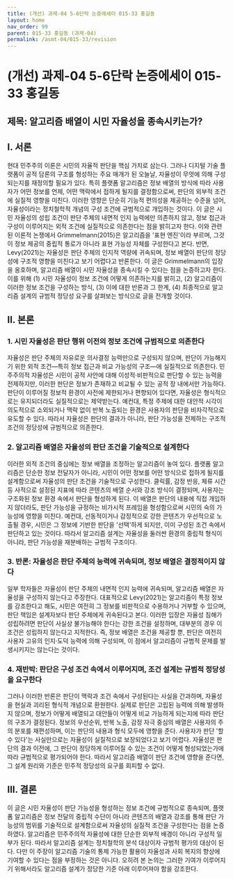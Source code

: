 ```yaml
---
title: (개선) 과제-04 5-6단락 논증에세이 015-33 홍길동
layout: home
nav_order: 99
parent: 015-33 홍길동 (과제-04)
permalink: /asmt-04/015-33/revision
---
```


# (개선) 과제-04 5-6단락 논증에세이 015-33 홍길동 

## 제목: 알고리즘 배열이 시민 자율성을 종속시키는가?

## I. 서론

현대 민주주의 이론은 시민의 자율적 판단을 핵심 가치로 삼는다. 그러나 디지털 기술 플랫폼이 공적 담론의 구조를 형성하는 주요 매개가 된 오늘날, 자율성이 무엇에 의해 구성되는지를 재정의할 필요가 있다. 특히 플랫폼 알고리즘은 정보 배열의 방식에 따라 사용자가 어떤 정보를 언제, 어떤 맥락에서 접하게 될지를 결정함으로써, 판단의 외부적 조건에 실질적 영향을 미친다. 이러한 영향은 단순히 기능적 편의성을 제공하는 수준을 넘어, 자율성이라는 정치철학적 개념의 구성 조건에 규범적으로 개입하는 것이다. 이 글은 시민 자율성의 성립 조건이 판단 주체의 내면적 인지 능력에만 의존하지 않고, 정보 접근과 구성이 이루어지는 외적 조건에 실질적으로 의존한다는 점을 밝히고자 한다. 이와 관련된 이론적 논쟁에서 Grimmelmann(2015)은 알고리즘을 '표현 엔진'이라 부르며, 그것이 정보 제공의 중립적 통로가 아니라 표현 가능성 자체를 구성한다고 본다. 반면, Levy(2021)는 자율성은 판단 주체의 인지적 역량에 귀속되며, 정보 배열이 판단의 정당성에 구조적 영향을 미친다고 보기 어렵다고 반론한다. 이 글은 Grimmelmann의 입장을 옹호하며, 알고리즘 배열이 시민 자율성을 종속시킬 수 있다는 점을 논증하고자 한다. 이를 위해 (1) 시민 자율성이 정보 조건에 어떻게 의존하는지를 밝히고, (2) 알고리즘이 이러한 정보 조건을 구성하는 방식, (3) 이에 대한 반론과 그 한계, (4) 최종적으로 알고리즘 설계의 규범적 정당성 요구를 살펴보는 방식으로 글을 전개할 것이다.

## II. 본론

### 1. 시민 자율성은 판단 행위 이전의 정보 조건에 규범적으로 의존한다

자율성은 판단 주체의 자유로운 의사결정 능력만으로 구성되지 않으며, 판단이 가능해지기 위한 외적 조건—특히 정보 접근과 비교 가능성의 구조—에 실질적으로 의존한다. 민주주의적 자율성은 시민이 공적 사안에 대해 이성적·비판적으로 판단할 수 있는 능력을 전제하지만, 이러한 판단은 정보가 존재하고 비교될 수 있는 공적 장 내에서만 가능하다. 판단이 이루어질 정보적 환경이 사전에 제한되거나 편향되어 있다면, 자율성은 형식적으로는 유지되더라도 실질적으로는 제약받는다. 예컨대, 특정 주제에 대한 대안적 시각이 의도적으로 소외되거나 맥락 없이 반복 노출되는 환경은 사용자의 판단을 비자각적으로 유도할 수 있다. 따라서 자율성은 판단의 결과가 아니라, 판단 가능성을 전제하는 구조적 조건의 정당성에 규범적으로 의존한다.

### 2. 알고리즘 배열은 자율성의 판단 조건을 기술적으로 설계한다

이러한 외적 조건의 중심에는 정보 배열을 조정하는 알고리즘이 놓여 있다. 플랫폼 알고리즘은 단순한 정보 전달자가 아니라, 시민이 어떤 정보를 어떤 방식으로 접하게 될지를 설계함으로써 자율성의 판단 조건을 기술적으로 구성한다. 클릭률, 감정 반응, 체류 시간 등 사적으로 설정된 지표에 따라 콘텐츠의 배열 순서와 강조 방식이 결정되며, 사용자는 구조화된 정보 환경 속에서 판단을 형성하게 된다. 이 배열은 판단의 내용에 직접 개입하지 않더라도, 판단 가능성을 규정하는 비가시적 프레임을 형성함으로써 시민의 숙의 가능성에 영향을 미친다. 예컨대, 선동적이거나 감정적으로 강한 콘텐츠가 우선적으로 노출될 경우, 시민은 그 정보에 기반한 판단을 '선택'하게 되지만, 이미 구성된 조건 속에서 판단하고 있는 것이다. 따라서 알고리즘 설계는 자율성을 둘러싼 환경의 중립적 형식이 아니라, 판단 가능성을 재분배하는 규범적 구조이다.

### 3. 반론: 자율성은 판단 주체의 능력에 귀속되며, 정보 배열은 결정적이지 않다

일부 학자들은 자율성이 판단 주체의 내면적 인지 능력에 귀속되며, 알고리즘 배열은 자율성을 구성하지 않는다고 주장한다. 대표적으로 Levy(2021)는 알고리즘이 특정 정보를 강조한다고 해도, 시민은 여전히 그 정보를 비판적으로 수용하거나 거부할 수 있으며, 판단 책임은 설계자보다 판단 주체에게 귀속된다고 본다. 이러한 입장은 자율성 침해가 성립하려면 판단이 사실상 불가능해야 한다는 강한 조건을 설정하며, 대부분의 경우 이 조건은 성립하지 않는다고 지적한다. 즉, 정보 배열은 조건을 제공할 뿐, 판단은 여전히 사용자 고유의 인지·도덕 능력에 의해 구성되며, 이 점에서 알고리즘이 규범적 문제를 발생시키지는 않는다는 것이다.

### 4. 재반박: 판단은 구성 조건 속에서 이루어지며, 조건 설계는 규범적 정당성을 요구한다

그러나 이러한 반론은 판단이 맥락과 조건 속에서 구성된다는 사실을 간과하며, 자율성을 현실과 괴리된 형식적 개념으로 환원한다. 실제로 판단은 고립된 능력에 의해 발생하지 않으며, 정보가 어떻게 배열되고 대안들이 어떻게 비교 가능하게 되는지에 따라 판단의 구조가 결정된다. 정보의 우선순위, 반복 노출, 감정 자극 중심의 배열은 사용자의 주의 분포를 재편성하며, 이는 판단의 내용과 형식 모두에 영향을 준다. 사용자가 판단 '할 수 있다'는 사실만으로는 자율성이 실질적으로 보장되었다고 보기 어렵다. 자율성은 판단의 결과 이전에, 그 판단이 정당하게 이루어질 수 있는 조건이 어떻게 형성되었는가에 따라 규범적으로 평가되어야 한다. 따라서 알고리즘 배열이 판단 조건에 영향을 준다면, 그 설계 원리와 기준은 민주적 정당성의 요구를 회피할 수 없다.

## III. 결론

이 글은 시민 자율성이 판단 가능성을 형성하는 정보 조건에 규범적으로 종속되며, 플랫폼 알고리즘은 정보 전달의 중립적 수단이 아니라 콘텐츠의 배열과 강조를 통해 판단 가능성의 범위를 기술적으로 설계함으로써 자율성의 실질적 조건을 구성한다는 점을 논증하였다. 알고리즘은 민주주의적 자율성에 대한 단순한 외부적 배경이 아니라 구성적 일부가 된다. 따라서 알고리즘 설계는 정치철학의 분석 대상이자 규범적 평가의 대상이 된다. 다만 이 주장이 알고리즘 기술의 통제 가능한 활용이 자율성과 사회 복지의 향상에 기여할 수 있다는 점을 부정하는 것은 아니다. 오히려 본 논의는 그러한 기여가 이루어지기 위해서라도 알고리즘 설계가 정당한 기준 아래 이루어져야 함을 강조한다.